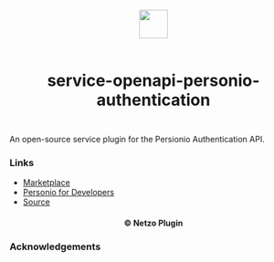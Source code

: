 <div align="center">
  <a href="https://netzo.io" target="_blank" >
    <img height="50" src="https://raw.personio-authenticationusercontent.com/netzoio/netzo/main/plugins/services/service-openapi-personio-authentication/src/assets/icon.png" style="margin: 12px 0px" />
  </a>

  <h1 style="padding: 6px 0px 24px 0px">service-openapi-personio-authentication</h1>
</div>

An open-source service plugin for the Persionio Authentication API.

### Links

- [Marketplace](https://app.netzo.io/marketplace/service-openapi-personio-authentication)
- [Personio for Developers](https://developer.personio.de/reference)
- [Source](https://api.apis.guru/v2/specs/personio.de/authentication/1.0/openapi.json)

<div align="center">
  <h4>© Netzo Plugin</h4>
</div>

### Acknowledgements
